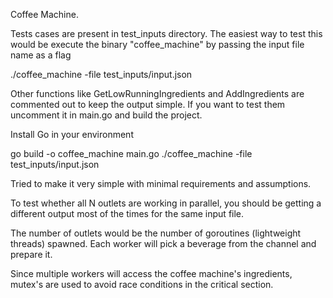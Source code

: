 Coffee Machine.

Tests cases are present in test_inputs directory.
The easiest way to test this would be execute the binary "coffee_machine" by passing the input file name as a flag

./coffee_machine -file test_inputs/input.json

Other functions like GetLowRunningIngredients and AddIngredients are commented out to keep the output simple.
If you want to test them uncomment it in main.go and build the project.

Install Go in your environment

go build -o coffee_machine main.go
./coffee_machine -file test_inputs/input.json

Tried to make it very simple with minimal requirements and assumptions.

To test whether all N outlets are working in parallel, you should be getting a different output most of the times for
the same input file.

The number of outlets would be the number of goroutines (lightweight threads) spawned.
Each worker will pick a beverage from the channel and prepare it.

Since multiple workers will access the coffee machine's ingredients, mutex's are used to avoid race conditions in
the critical section.



